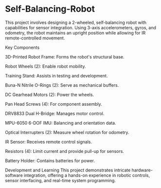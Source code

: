 # Self-Balancing-Robot
This project involves designing a 2-wheeled, self-balancing robot with capabilities for sensor integration. Using 3-axis accelerometers, gyros, and odometry, the robot maintains an upright position while allowing for IR remote-controlled movement.

Key Components

3D-Printed Robot Frame: Forms the robot's structural base.

Robot Wheels (2): Enable robot mobility.

Training Stand: Assists in testing and development.

Buna-N Nitrile O-Rings (2): Serve as mechanical buffers.

DC Gearhead Motors (2): Power the wheels.

Pan Head Screws (4): For component assembly.

DRV8833 Dual H-Bridge: Manages motor control.

MPU-6050 6-DOF IMU: Balancing and orientation data.

Optical Interrupters (2): Measure wheel rotation for odometry.

IR Sensor: Receives remote control signals.

Resistors (4): Limit current and provide pull-up for sensors.

Battery Holder: Contains batteries for power.

Development and Learning
This project demonstrates intricate hardware-software integration, offering a hands-on experience in robotic controls, sensor interfacing, and real-time system programming.
